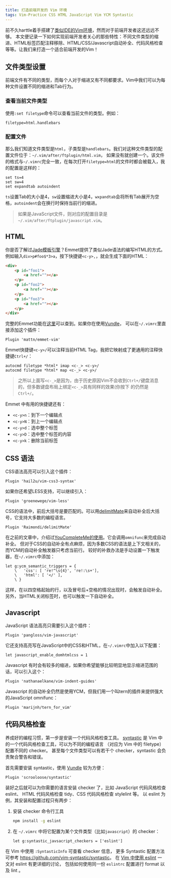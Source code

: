 ```yaml
---
title: 打造前端开发的 Vim 环境
tags: Vim-Practice CSS HTML JavaScript Vim YCM Syntastic
---
```


前不久harttle着手搭建了[类似IDE的Vim环境][vim-ide]，然而对于前端开发者这还远远不够。
本文便记录一下如何实现前端开发者关心的那些特性：不同文件类型的缩进、HTML标签匹配注释移除、HTML/CSS/Javascript自动补全、代码风格检查等等。让我们来打造一个适合前端开发的Vim！

<!--more-->

## 文件类型设置

前端文件有不同的类型，而每个人对于缩进又有不同都要求。Vim中我们可以为每种文件设置不同的缩进和Tab行为。

### 查看当前文件类型

使用`:set filetype`命令可以查看当前文件的类型。例如：

```
filetype=html.handlebars
```

### 配置文件

那么我们知道文件类型是`html`，子类型是`handlebars`。我们对这种文件类型的配置文件位于：`~/.vim/after/ftplugin/html.vim`，
如果没有就创建一个。该文件的格式与`~/.vimrc`完全一致，在每次打开`filetype=html`的文件时都会被载入，我的配置是这样的：

```vim
set ts=4
set sw=4
set expandtab autoindent
```

`ts`设置Tab的大小是4，`sw`设置缩进大小是4，`wxpandtab`会将所有Tab展开为空格，`autoindent`会在换行时保持当前行的缩进。

> 如果是JavaScript文件，则对应的配置目录是`~/.vim/after/ftplugin/javascript.vim`。

## HTML

你是否了解过[Jade模板引擎][jade]？Emmet提供了类似Jade语法的编写HTML的方式。
例如输入`div>p#foo$*3>a`，按下快捷键`<c-y>,`，就会生成下面的HTML：

```html
<div>
    <p id="foo1">
        <a href=""></a>
    </p>
    <p id="foo2">
        <a href=""></a>
    </p>
    <p id="foo3">
        <a href=""></a>
    </p>
</div>
```

完整的Emmet功能在[这里][emmet]可以查到。如果你在使用[Vundle][vundle]，
可以在`~/.vimrc`里直接添加这个插件：

```vim
Plugin 'mattn/emmet-vim'
```

Emmet快捷键`<c-y>/`可以注释当前HTML Tag，我把它映射成了更通用的注释快捷键`Ctrl+/`：

```vim
autocmd filetype *html* imap <c-_> <c-y>/
autocmd filetype *html* map <c-_> <c-y>/
```

> 之所以上面写`<c-_>`是因为，由于历史原因Vim不会收到`Ctrl+/`键盘消息的，但多数键盘布局上绑定`<c-_>`具有同样的效果(你按下 的仍然是`Ctrl+/`。

Emmet 中有用的快捷键还有：

* `<c-y>n`：到下一个编辑点
* `<c-y>N`：到上一个编辑点
* `<c-y>d`：选中整个标签
* `<c-y>D`：选中整个标签的内容
* `<c-y>k`：删除当前标签

## CSS 语法

CSS语法高亮可以引入这个插件：

```vim
Plugin 'hail2u/vim-css3-syntax'     
```

如果你还希望LESS支持，可以继续引入：

```vim
Plugin 'groenewege/vim-less'
```

CSS的语法中，前后大括号是要匹配的。可以用[delimitMate][dm]来自动补全后大括号，它支持大多数的编程语言。

```vim
Plugin 'Raimondi/delimitMate'
```

在之前的文章中，介绍过[YouCompleteMe的使用][vim-ide]。它会调用`omnifunc`来完成自动补全。
但对于CSS的自动补全有点麻烦，因为多数CSS的语法是上下文相关的，而YCM的自动补全触发器只考虑当前行。
较好的补救办法是手动设置一下触发器，在`~/.vimrc`中添加：

```vim
let g:ycm_semantic_triggers = {
    \   'css': [ 're!^\s{4}', 're!:\s+'],
    \   'html': [ '</' ],
    \ }
```

这样，在以四空格起始的行，以及冒号后+空格的情况出现时，会触发自动补全。另外，当HTML关闭标签时，也可以触发一下自动补全。

## Javascript

JavaScript 语法高亮只需要引入这个插件：

```vim
Plugin 'pangloss/vim-javascript'
```

它还支持高亮写在JavaScript中的CSS和HTML，在`~/.vimrc`中加入以下配置：

```vim
let javascript_enable_domhtmlcss = 1
```

Javascript 有时会有较多的缩进，如果你希望能够比较明显地显示缩进范围的话，可以引入这个：

```vim
Plugin 'nathanaelkane/vim-indent-guides'
```

Javascript 的自动补全仍然是使用YCM，但我们用一个叫tern的插件来提供强大的JavaScript omnifunc：

```vim
Plugin 'marijnh/tern_for_vim'
```

## 代码风格检查

养成好的编程习惯，第一步是安装一个代码风格检查工具。
[syntastic][syntastic] 是 Vim 中的一个代码风格检查工具，可以为不同的编程语言
（对应为 Vim 中的 filetype）配置不同的 checker。
甚至每个文件类型可以有若干个 checker，syntastic 会负责聚合警告和错误。

首先需要安装 syntastic，使用 [Vundle][vundle] 较为方便：

```vim
Plugin 'scrooloose/syntastic'
```

装好之后就可以为你需要的语言安装 checker 了，比如 JavaScript 代码风格检查 eslint、
HTML 代码风格检查 tidy、CSS 代码风格检查 stylelint 等。
以 eslint 为例，其安装和配置过程只有两步：

1. 安装 checker 命令行工具

    ```bash
    npm install -g eslint
    ```
2. 在 `~/.vimrc` 中将它配置为某个文件类型（比如`javascript`）的 checker：

    ```vim
    let g:syntastic_javsacript_checkers = ['eslint']
    ```

在 Vim 中使用 `:SyntasticInfo` 可查看 checker 信息，
更多 Syntastic 配置方法可参考 <https://github.com/vim-syntastic/syntastic>。
在 [Vim 中使用 eslint](/2017/03/12/vim-eslint.html) 一文对 eslint 有更详细的讨论，
包括如何使用同一份 `eslintrc` 配置进行 format 以及 lint 。

[jade]: https://github.com/jadejs/jade
[vim-ide]: /2015/11/04/vim-ide.html
[emmet]: https://github.com/mattn/emmet-vim
[dm]: https://github.com/Raimondi/delimitMate
[vundle]: https://github.com/gmarik/vundle#about
[syntastic]: https://github.com/vim-syntastic/syntastic
